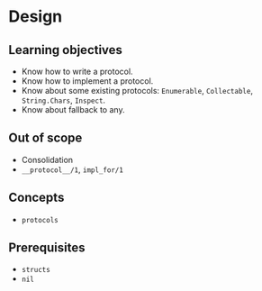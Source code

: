 # Design

## Learning objectives

- Know how to write a protocol.
- Know how to implement a protocol.
- Know about some existing protocols: `Enumerable`, `Collectable`, `String.Chars`, `Inspect`.
- Know about fallback to any.

## Out of scope

- Consolidation
- `__protocol__/1`, `impl_for/1`

## Concepts

- `protocols`

## Prerequisites

- `structs`
- `nil`
